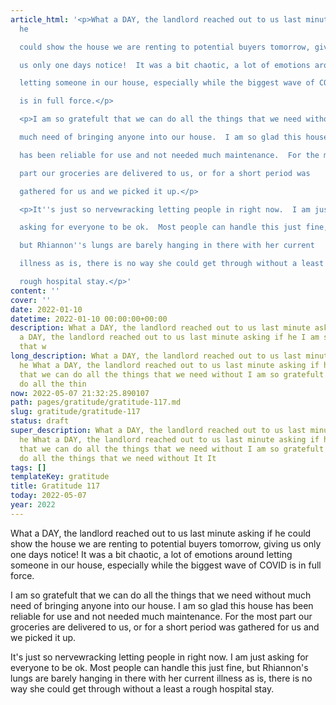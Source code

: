 ```yaml
---
article_html: '<p>What a DAY, the landlord reached out to us last minute asking if
  he

  could show the house we are renting to potential buyers tomorrow, giving

  us only one days notice!  It was a bit chaotic, a lot of emotions around

  letting someone in our house, especially while the biggest wave of COVID

  is in full force.</p>

  <p>I am so gratefult that we can do all the things that we need without

  much need of bringing anyone into our house.  I am so glad this house

  has been reliable for use and not needed much maintenance.  For the most

  part our groceries are delivered to us, or for a short period was

  gathered for us and we picked it up.</p>

  <p>It''s just so nervewracking letting people in right now.  I am just

  asking for everyone to be ok.  Most people can handle this just fine,

  but Rhiannon''s lungs are barely hanging in there with her current

  illness as is, there is no way she could get through without a least a

  rough hospital stay.</p>'
content: ''
cover: ''
date: 2022-01-10
datetime: 2022-01-10 00:00:00+00:00
description: What a DAY, the landlord reached out to us last minute asking if he What
  a DAY, the landlord reached out to us last minute asking if he I am so gratefult
  that w
long_description: What a DAY, the landlord reached out to us last minute asking if
  he What a DAY, the landlord reached out to us last minute asking if he I am so gratefult
  that we can do all the things that we need without I am so gratefult that we can
  do all the thin
now: 2022-05-07 21:32:25.890107
path: pages/gratitude/gratitude-117.md
slug: gratitude/gratitude-117
status: draft
super_description: What a DAY, the landlord reached out to us last minute asking if
  he What a DAY, the landlord reached out to us last minute asking if he I am so gratefult
  that we can do all the things that we need without I am so gratefult that we can
  do all the things that we need without It It
tags: []
templateKey: gratitude
title: Gratitude 117
today: 2022-05-07
year: 2022
---
```


What a DAY, the landlord reached out to us last minute asking if he
could show the house we are renting to potential buyers tomorrow, giving
us only one days notice!  It was a bit chaotic, a lot of emotions around
letting someone in our house, especially while the biggest wave of COVID
is in full force.

I am so gratefult that we can do all the things that we need without
much need of bringing anyone into our house.  I am so glad this house
has been reliable for use and not needed much maintenance.  For the most
part our groceries are delivered to us, or for a short period was
gathered for us and we picked it up.

It's just so nervewracking letting people in right now.  I am just
asking for everyone to be ok.  Most people can handle this just fine,
but Rhiannon's lungs are barely hanging in there with her current
illness as is, there is no way she could get through without a least a
rough hospital stay.